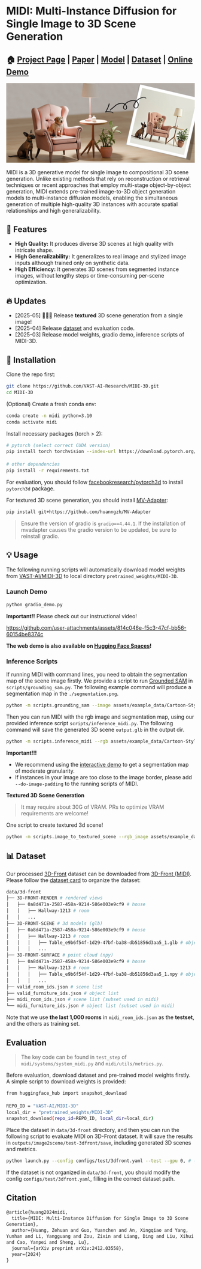 # MIDI: Multi-Instance Diffusion for Single Image to 3D Scene Generation

## 🏠 [Project Page](https://huanngzh.github.io/MIDI-Page/) | [Paper](https://arxiv.org/abs/2412.03558) | [Model](https://huggingface.co/VAST-AI/MIDI-3D) | [Dataset](https://huggingface.co/datasets/huanngzh/3D-Front) | [Online Demo](https://huggingface.co/spaces/VAST-AI/MIDI-3D)

![teaser](assets/doc/teaser.png)

MIDI is a 3D generative model for single image to compositional 3D scene generation. Unlike existing methods that rely on reconstruction or retrieval techniques or recent approaches that employ multi-stage object-by-object generation, MIDI extends pre-trained image-to-3D object generation models to multi-instance diffusion models, enabling the simultaneous generation of multiple high-quality 3D instances with accurate spatial relationships and high generalizability.

## 🌟 Features

* **High Quality:** It produces diverse 3D scenes at high quality with intricate shape.
* **High Generalizability:** It generalizes to real image and stylized image inputs although trained only on synthetic data.
* **High Efficiency:** It generates 3D scenes from segmented instance images, without lengthy steps or time-consuming per-scene optimization.

## 🔥 Updates

* [2025-05] 🌟🌟🌟 Release **textured** 3D scene generation from a single image!
* [2025-04] Release [dataset](https://huggingface.co/datasets/huanngzh/3D-Front) and evaluation code.
* [2025-03] Release model weights, gradio demo, inference scripts of MIDI-3D.

## 🔨 Installation

Clone the repo first:

```Bash
git clone https://github.com/VAST-AI-Research/MIDI-3D.git
cd MIDI-3D
```

(Optional) Create a fresh conda env:

```Bash
conda create -n midi python=3.10
conda activate midi
```

Install necessary packages (torch > 2):

```Bash
# pytorch (select correct CUDA version)
pip install torch torchvision --index-url https://download.pytorch.org/whl/cu118

# other dependencies
pip install -r requirements.txt
```

For evaluation, you should follow [facebookresearch/pytorch3d](https://github.com/facebookresearch/pytorch3d/blob/main/INSTALL.md) to install `pytorch3d` package.

For textured 3D scene generation, you should install [MV-Adapter](https://github.com/huanngzh/MV-Adapter):

```Bash
pip install git+https://github.com/huanngzh/MV-Adapter
```

> Ensure the version of gradio is `gradio==4.44.1`. If the installation of mvadapter causes the gradio version to be updated, be sure to reinstall gradio.

## 💡 Usage

The following running scripts will automatically download model weights from [VAST-AI/MIDI-3D](https://huggingface.co/VAST-AI/MIDI-3D) to local directory `pretrained_weights/MIDI-3D`.

### Launch Demo

```Bash
python gradio_demo.py
```

**Important!!** Please check out our instructional video!

https://github.com/user-attachments/assets/814c046e-f5c3-47cf-bb56-60154be8374c

**The web demo is also available on [Hugging Face Spaces](https://huggingface.co/spaces/VAST-AI/MIDI-3D)!**

### Inference Scripts

If running MIDI with command lines, you need to obtain the segmentation map of the scene image firstly. We provide a script to run [Grounded SAM](https://github.com/IDEA-Research/Grounded-Segment-Anything) in `scripts/grounding_sam.py`. The following example command will produce a segmentation map in the `./segmentation.png`.

```Bash
python -m scripts.grounding_sam --image assets/example_data/Cartoon-Style/04_rgb.png --labels lamp sofa table dog --output ./
```

Then you can run MIDI with the rgb image and segmentation map, using our provided inference script `scripts/inference_midi.py`. The following command will save the generated 3D scene `output.glb` in the output dir.

```Bash
python -m scripts.inference_midi --rgb assets/example_data/Cartoon-Style/00_rgb.png --seg assets/example_data/Cartoon-Style/00_seg.png --output-dir "./"
```

**Important!!!**

* We recommend using the [interactive demo](#launch-demo) to get a segmentation map of moderate granularity.
* If instances in your image are too close to the image border, please add `--do-image-padding` to the running scripts of MIDI.

**Textured 3D Scene Generation**

> It may require about 30G of VRAM. PRs to optimize VRAM requirements are welcome!

One script to create textured 3d scene!

```Bash
python -m scripts.image_to_textured_scene --rgb_image assets/example_data/Cartoon-Style/01_rgb.png --seg_image assets/example_data/Cartoon-Style/01_seg.png --seed 42 --output output
```

## 📊 Dataset

Our processed [3D-Front](https://tianchi.aliyun.com/specials/promotion/alibaba-3d-scene-dataset) dataset can be downloaded from [3D-Front (MIDI)](https://huggingface.co/datasets/huanngzh/3D-Front). Please follow the [dataset card](https://huggingface.co/datasets/huanngzh/3D-Front/blob/main/README.md) to organize the dataset:

```Bash
data/3d-front
├── 3D-FRONT-RENDER # rendered views
│   ├── 0a8d471a-2587-458a-9214-586e003e9cf9 # house
│   │   ├── Hallway-1213 # room
│   │   ...
├── 3D-FRONT-SCENE # 3d models (glb)
│   ├── 0a8d471a-2587-458a-9214-586e003e9cf9 # house
│   │   ├── Hallway-1213 # room
│   │   │   ├── Table_e9b6f54f-1d29-47bf-ba38-db51856d3aa5_1.glb # object
│   │   │   ...
├── 3D-FRONT-SURFACE # point cloud (npy)
│   ├── 0a8d471a-2587-458a-9214-586e003e9cf9 # house
│   │   ├── Hallway-1213 # room
│   │   │   ├── Table_e9b6f54f-1d29-47bf-ba38-db51856d3aa5_1.npy # object
│   │   │   ...
├── valid_room_ids.json # scene list
├── valid_furniture_ids.json # object list
├── midi_room_ids.json # scene list (subset used in midi)
└── midi_furniture_ids.json # object list (subset used in midi)
```

Note that we use **the last 1,000 rooms** in `midi_room_ids.json` as the **testset**, and the others as training set.

## Evaluation

> The key code can be found in `test_step` of `midi/systems/system_midi.py` and `midi/utils/metrics.py`.

Before evaluation, download dataset and pre-trained model weights firstly. A simple script to download weights is provided:

```Bash
from huggingface_hub import snapshot_download

REPO_ID = "VAST-AI/MIDI-3D"
local_dir = "pretrained_weights/MIDI-3D"
snapshot_download(repo_id=REPO_ID, local_dir=local_dir)
```

Place the dataset in `data/3d-front` directory, and then you can run the following script to evaluate MIDI on 3D-Front dataset. It will save the results in `outputs/image2scene/test-3dfront/save`, including generated 3D scenes and metrics.

```Bash
python launch.py --config configs/test/3dfront.yaml --test --gpu 0, # --gpu 0,1,2,3,4,5,6,7,
```

If the dataset is not organized in `data/3d-front`, you should modify the config `configs/test/3dfront.yaml`, filling in the correct dataset path.

## Citation

```
@article{huang2024midi,
  title={MIDI: Multi-Instance Diffusion for Single Image to 3D Scene Generation},
  author={Huang, Zehuan and Guo, Yuanchen and An, Xingqiao and Yang, Yunhan and Li, Yangguang and Zou, Zixin and Liang, Ding and Liu, Xihui and Cao, Yanpei and Sheng, Lu},
  journal={arXiv preprint arXiv:2412.03558},
  year={2024}
}
```
